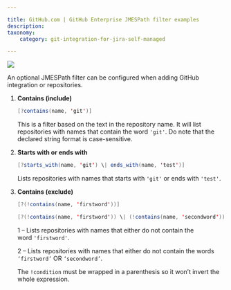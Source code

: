 ```yaml
---

title: GitHub.com | GitHub Enterprise JMESPath filter examples
description:
taxonomy:
    category: git-integration-for-jira-self-managed

---
```

![](https://bigbrassband.atlassian.net/wiki/download/thumbnails/1353482464/github-mobile-customv4.png?version=1&modificationDate=1615470904035&cacheVersion=1&api=v2&width=226&height=53)

An optional JMESPath filter can be configured when adding GitHub integration or repositories.

1. **Contains (include)**

    ```java
    [?contains(name, 'git')]
    ```

    This is a filter based on the text in the repository name. It will list repositories with names that contain the word `'git'`. Do note that the declared string format is case-sensitive.

2. **Starts with or ends with**

    ```java
    [?starts_with(name, 'git') \| ends_with(name, 'test')]
    ```

    Lists repositories with names that starts with `'git'` or ends with `'test'`.

3. **Contains (exclude)**

    ```java
    [?(!contains(name, 'firstword'))]

    [?(!contains(name, 'firstword')) \| (!contains(name, 'secondword'))]
    ```

    1 – Lists repositories with names that either do not contain the word `'firstword'`.

    2 – Lists repositories with names that either do not contain the words `‘firstword’` OR `‘secondword’`.

    <div class="bbb-callout bbb--note">
      <div class="irow">
        <div class="ilogobox">
          <span class="logoimg"></span>
        </div>
        <div class="imsgbox">
          The <code>!condition</code> must be wrapped in a parenthesis so it won’t invert the whole expression.
        </div>
      </div>
    </div>

